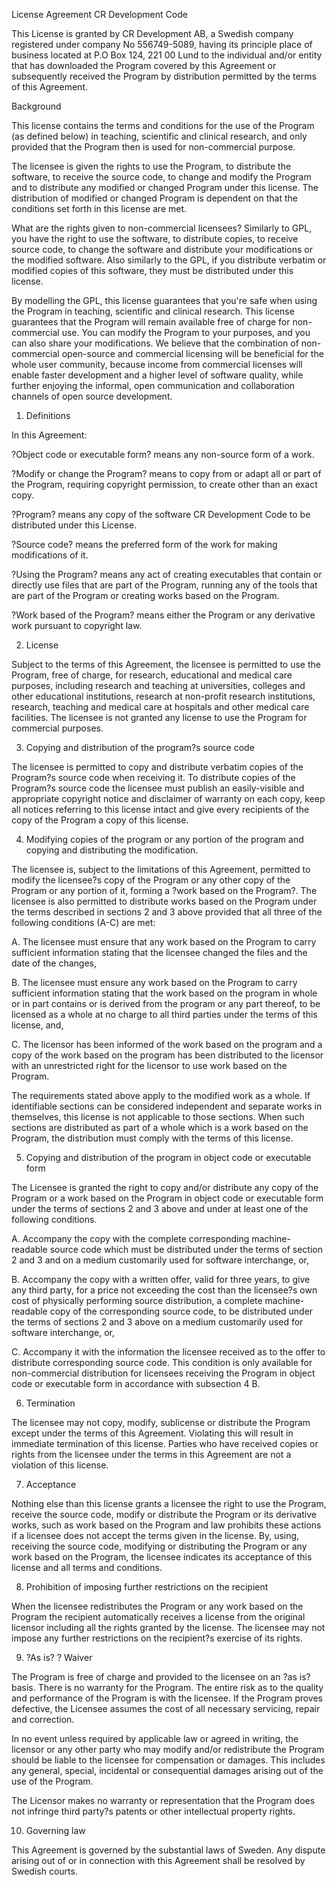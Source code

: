 License Agreement CR Development Code

This License is granted by CR Development AB, a Swedish company registered 
under company No 556749-5089, having its principle place of business 
located at P.O Box 124, 221 00 Lund to the individual and/or entity that 
has downloaded the Program covered by this Agreement or subsequently 
received the Program by distribution permitted by the terms of 
this Agreement. 

Background

This license contains the terms and conditions for the use of the Program 
(as defined below) in teaching, scientific and clinical research, 
and only provided that the Program then is used for non-commercial purpose. 

The licensee is given the rights to use the Program, to distribute the 
software, to receive the source code, to change and modify the Program and 
to distribute any modified or changed Program under this license. The 
distribution of modified or changed Program is dependent on that the 
conditions set forth in this license are met. 

What are the rights given to non-commercial licensees? Similarly to GPL, 
you have the right to use the software, to distribute copies, to receive 
source code, to change the software and distribute your modifications or 
the modified software. Also similarly to the GPL, if you distribute verbatim 
or modified copies of this software, they must be distributed under this 
license.

By modelling the GPL, this license guarantees that you're safe when using 
the Program in teaching, scientific and clinical research. This 
license guarantees that the Program will remain available free of charge 
for non-commercial use. You can modify the Program to your purposes, and 
you can also share your modifications. 
We believe that the combination of non-commercial open-source and commercial
licensing will be beneficial for the whole user community, because income 
from commercial licenses will enable faster development and a higher level 
of software quality, while further enjoying the informal, open communication
and collaboration channels of open source development.


1. Definitions

In this Agreement:

?Object code or executable form? means any non-source form of a work. 

?Modify or change the Program? means to copy from or adapt all or part of 
the Program, requiring copyright permission, to create other than an exact 
copy. 

?Program? means any copy of the software CR Development Code to be 
distributed under this License. 

?Source code? means the preferred form of the work for making modifications
of it. 

?Using the Program? means any act of creating executables that contain or 
directly use files that are part of the Program, running any of the tools 
that are part of the Program or creating works based on the Program. 

?Work based of the Program? means either the Program or any derivative work 
pursuant to copyright law.



2. License

Subject to the terms of this Agreement, the licensee is permitted to use 
the Program, free of charge, for research, educational and medical care 
purposes, including research and teaching at universities, colleges and 
other educational institutions, research at non-profit research institutions, 
research, teaching and medical care at hospitals and other medical care 
facilities. The licensee is not granted any license to use the Program 
for commercial purposes. 



3. Copying and distribution of the program?s source code

The licensee is permitted to copy and distribute verbatim copies of the 
Program?s source code when receiving it. To distribute copies of the 
Program?s source code the licensee must publish an easily-visible and 
appropriate copyright notice and disclaimer of warranty on each copy, keep 
all notices referring to this license intact and give every recipients of 
the copy of the Program a copy of this license. 



4. Modifying copies of the program or any portion of the program and 
   copying and distributing the modification. 

The licensee is, subject to the limitations of this Agreement, permitted to
modify the licensee?s copy of the Program or any other copy of the Program 
or any portion of it, forming a ?work based on the Program?. The licensee 
is also permitted to distribute works based on the Program under the terms
described in sections 2 and 3 above provided that all three of the following
conditions (A-C) are met: 

A. The licensee must ensure that any work based on the Program to carry 
   sufficient information stating that the licensee changed the files and 
   the date of the changes,  

B. The licensee must ensure any work based on the Program to carry 
   sufficient information stating that the work based on the program in 
   whole or in part contains or is derived from the program or any part 
   thereof, to be licensed as a whole at no charge to all third parties 
   under the terms of this license, and, 

C. The licensor has been informed of the work based on the program and a 
   copy of the work based on the program has been distributed to the 
   licensor with an unrestricted right for the licensor to use work based 
   on the Program.

The requirements stated above apply to the modified work as a whole. If 
identifiable sections can be considered independent and separate works in 
themselves, this license is not applicable to those sections. When such 
sections are distributed as part of a whole which is a work based on the 
Program, the distribution must comply with the terms of this license. 



5. Copying and distribution of the program in object code or 
   executable form 

The Licensee is granted the right to copy and/or distribute any copy of the
Program or a work based on the Program in object code or executable form 
under the terms of sections 2 and 3 above and under at least one of the 
following conditions. 

A. Accompany the copy with the complete corresponding machine-readable 
   source code which must be distributed under the terms of section 2 and 3 
   and on a medium customarily used for software interchange, or, 

B. Accompany the copy with a written offer, valid for three years, to give 
   any third party, for a price not exceeding the cost than the licensee?s
   own cost of physically performing source distribution, a complete
   machine-readable copy of the corresponding source code, to be distributed
   under the terms of sections 2 and 3 above on a medium customarily used 
   for software interchange, or, 

C. Accompany it with the information the licensee received as to the offer 
   to distribute corresponding source code. This condition is only available
   for non-commercial distribution for licensees receiving the Program in 
   object code or executable form in accordance with subsection 4 B.



6. Termination

The licensee may not copy, modify, sublicense or distribute the Program 
except under the terms of this Agreement. Violating this will result in 
immediate termination of this license.  Parties who have received copies or 
rights from the licensee under the terms in this Agreement are not a 
violation of this license. 



7. Acceptance

Nothing else than this license grants a licensee the right to use the 
Program, receive the source code, modify or distribute the Program or its 
derivative works, such as work based on the Program and law prohibits these 
actions if a licensee does not accept the terms given in the license. By, 
using, receiving the source code, modifying or distributing the Program or 
any work based on the Program, the licensee indicates its acceptance of 
this license and all terms and conditions. 



8. Prohibition of imposing further restrictions on the recipient

When the licensee redistributes the Program or any work based on the 
Program the recipient automatically receives a license from the original 
licensor including all the rights granted by the license. The licensee may 
not impose any further restrictions on the recipient?s exercise of its 
rights.  



9. ?As is? ? Waiver 

The Program is free of charge and provided to the licensee on an ?as is? 
basis. There is no warranty for the Program. The entire risk as to the 
quality and performance of the Program is with the licensee. If the Program 
proves defective, the Licensee assumes the cost of all necessary servicing, 
repair and correction. 

In no event unless required by applicable law or agreed in writing, the 
licensor or any other party who may modify and/or redistribute the Program 
should be liable to the licensee for compensation or damages. This includes 
any general, special, incidental or consequential damages arising out of 
the use of the Program. 

The Licensor makes no warranty or representation that the Program does not 
infringe third party?s patents or other intellectual property rights.



10. Governing law

This Agreement is governed by the substantial laws of Sweden. Any dispute 
arising out of or in connection with this Agreement shall be resolved by 
Swedish courts.   



